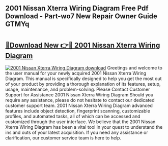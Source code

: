 ## 2001 Nissan Xterra Wiring Diagram Free Pdf Download - Part-wo7 New Repair Owner Guide GTMYq

# <h2><a href="http://dfknlc.blite.top/?on=2001+Nissan+Xterra+Wiring+Diagram">🔗Download New 👉🔴 2001 Nissan Xterra Wiring Diagram</a></h2>

[![2001 Nissan Xterra Wiring Diagram download](https://i.imgur.com/lujVjoI.png)](http://dfknlc.blite.top/?on=2001+Nissan+Xterra+Wiring+Diagram)
Greetings and welcome to the user manual for your newly acquired 2001 Nissan Xterra Wiring Diagram. This manual is specifically designed to help you get the most out of your product by providing a thorough explanation of its features, setup, usage, maintenance, and problem-solving. Please Contact Customer Support for Assistance 2001 Nissan Xterra Wiring Diagram Should you require any assistance, please do not hesitate to contact our dedicated customer support team. 2001 Nissan Xterra Wiring Diagram advanced features include object detection, fingerprint scanning, customizable profiles, and automated tasks, all of which can be accessed and customized through the user interface. We believe that the 2001 Nissan Xterra Wiring Diagram has been a vital tool in your quest to understand the ins and outs of your latest acquisition. If you need any assistance or clarification, our customer service team is here to help.
